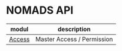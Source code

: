 # NOMADS API

modul | description 
--- | ---
[Access](https://bitbucket.org/Muntoha_rw/nomads-test/src/master/docs/access.md) | Master Access / Permission